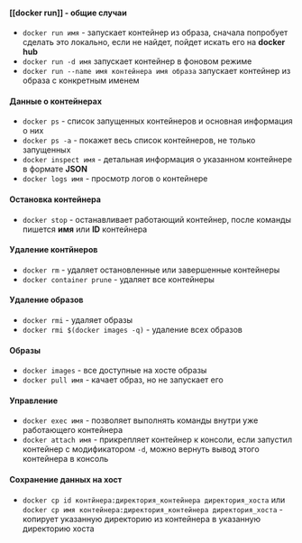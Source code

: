 #### [[docker run]] - общие случаи
- `docker run имя` - запускает контейнер из образа, сначала попробует сделать это локально, если не найдет, пойдет искать его на **docker hub**
- `docker run -d имя` запускает контейнер в фоновом режиме
- `docker run --name имя контейнера имя образа` запускает контейнер из образа с конкретным именем
#### Данные о контейнерах
- `docker ps` - список запущенных контейнеров и основная информация о них
- `docker ps -a` - покажет весь список контейнеров, не только запущенных
- `docker inspect имя` - детальная информация о указанном контейнере в формате **JSON**
- `docker logs имя` - просмотр логов о контейнере
#### Остановка контейнера
- `docker stop` - останавливает работающий контейнер, после команды пишется **имя** или **ID** контейнера
#### Удаление контйнеров
- `docker rm` - удаляет остановленные или завершенные контейнеры
- `docker container prune` - удаляет все контейнеры
#### Удаление образов
- `docker rmi` - удаляет образы
- `docker rmi $(docker images -q)` - удаление всех образов
#### Образы
- `docker images` - все доступные на хосте образы
- `docker pull имя` - качает образ, но не запускает его  
#### Управление
- `docker exec имя` - позволяет выполнять команды внутри уже работающего контейнера
- `docker attach имя` - прикрепляет контейнер к консоли, если запустил контейнер с модификатором `-d`, можно вернуть вывод этого контейнера в консоль
#### Сохранение данных на хост
- `docker cp id контйнера:директория_контейнера директория_хоста` или `docker cp имя контейнера:директория_контейнера директория_хоста` - копирует указанную директорию из контейнера в указанную директорию хоста
